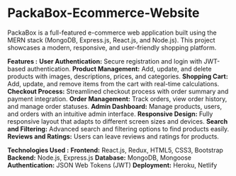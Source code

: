 # PackaBox-Ecommerce-Website
PackaBox is a full-featured e-commerce web application built using the MERN stack (MongoDB, Express.js, React.js, and Node.js). 
This project showcases a modern, responsive, and user-friendly shopping platform.

**Features :**
**User Authentication:** Secure registration and login with JWT-based authentication.
**Product Management:** Add, update, and delete products with images, descriptions, prices, and categories.
**Shopping Cart:** Add, update, and remove items from the cart with real-time calculations.
**Checkout Process:** Streamlined checkout process with order summary and payment integration.
**Order Management:** Track orders, view order history, and manage order statuses.
**Admin Dashboard:** Manage products, users, and orders with an intuitive admin interface.
**Responsive Design:** Fully responsive layout that adapts to different screen sizes and devices.
**Search and Filtering:** Advanced search and filtering options to find products easily.
**Reviews and Ratings:** Users can leave reviews and ratings for products.

**Technologies Used :**
**Frontend:** React.js, Redux, HTML5, CSS3, Bootstrap
**Backend:** Node.js, Express.js
**Database:** MongoDB, Mongoose
**Authentication:** JSON Web Tokens (JWT)
**Deployment:** Heroku, Netlify
